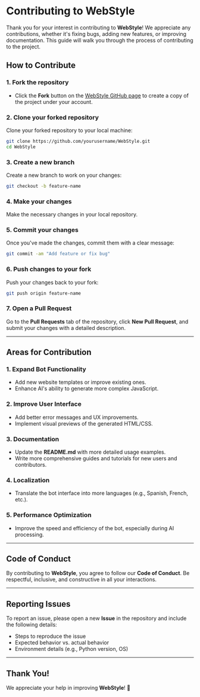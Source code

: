
# Contributing to WebStyle

Thank you for your interest in contributing to **WebStyle**! We appreciate any contributions, whether it's fixing bugs, adding new features, or improving documentation. This guide will walk you through the process of contributing to the project.

## How to Contribute

### 1. Fork the repository
- Click the **Fork** button on the [WebStyle GitHub page](https://github.com/Currogomez/WebStyle) to create a copy of the project under your account.

### 2. Clone your forked repository
Clone your forked repository to your local machine:
```bash
git clone https://github.com/yourusername/WebStyle.git
cd WebStyle
```

### 3. Create a new branch
Create a new branch to work on your changes:
```bash
git checkout -b feature-name
```

### 4. Make your changes
Make the necessary changes in your local repository.

### 5. Commit your changes
Once you've made the changes, commit them with a clear message:
```bash
git commit -am "Add feature or fix bug"
```

### 6. Push changes to your fork
Push your changes back to your fork:
```bash
git push origin feature-name
```

### 7. Open a Pull Request
Go to the **Pull Requests** tab of the repository, click **New Pull Request**, and submit your changes with a detailed description.

---

## Areas for Contribution

### 1. Expand Bot Functionality
- Add new website templates or improve existing ones.
- Enhance AI's ability to generate more complex JavaScript.

### 2. Improve User Interface
- Add better error messages and UX improvements.
- Implement visual previews of the generated HTML/CSS.

### 3. Documentation
- Update the **README.md** with more detailed usage examples.
- Write more comprehensive guides and tutorials for new users and contributors.

### 4. Localization
- Translate the bot interface into more languages (e.g., Spanish, French, etc.).

### 5. Performance Optimization
- Improve the speed and efficiency of the bot, especially during AI processing.

---

## Code of Conduct

By contributing to **WebStyle**, you agree to follow our **Code of Conduct**. Be respectful, inclusive, and constructive in all your interactions.

---

## Reporting Issues

To report an issue, please open a new **Issue** in the repository and include the following details:
- Steps to reproduce the issue
- Expected behavior vs. actual behavior
- Environment details (e.g., Python version, OS)

---

## Thank You!

We appreciate your help in improving **WebStyle**! 🙏
